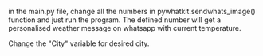 in the main.py file, change all the numbers in pywhatkit.sendwhats_image() function and just run the program. The defined number will get a personalised weather message on whatsapp with current temperature.

Change the "City" variable for desired city.
